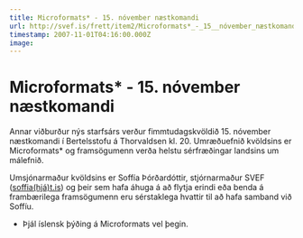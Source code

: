 ```yaml
---
title: Microformats* - 15. nóvember næstkomandi
url: http://svef.is/frett/item2/Microformats*_-_15__nóvember_næstkomandi
timestamp: 2007-11-01T04:16:00.000Z
image: 
---
```


# Microformats* - 15. nóvember næstkomandi

Annar viðburður nýs starfsárs verður fimmtudagskvöldið 15\. nóvember næstkomandi í Bertelsstofu á Thorvaldsen kl. 20\. Umræðuefnið kvöldsins er Microformats* og framsögumenn verða helstu sérfræðingar landsins um málefnið.

Umsjónarmaður kvöldsins er Soffía Þórðardóttir, stjórnarmaður SVEF ([soffia(hjá)t.is](mailto:soffia@t.is)) og þeir sem hafa áhuga á að flytja erindi eða benda á frambærilega framsögumenn eru sérstaklega hvattir til að hafa samband við Soffíu.

* Þjál íslensk þýðing á Microformats vel þegin.
